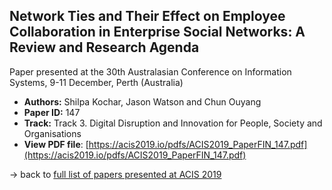 ## Network Ties and Their Effect on Employee Collaboration in Enterprise Social Networks: A Review and Research Agenda

Paper presented at the 30th Australasian Conference on Information Systems, 9-11 December, Perth (Australia)
- **Authors:** Shilpa Kochar, Jason Watson and Chun Ouyang
- **Paper ID:** 147
- **Track:** Track 3. Digital Disruption and Innovation for People, Society and Organisations
- **View PDF file**: [https://acis2019.io/pdfs/ACIS2019_PaperFIN_147.pdf](https://acis2019.io/pdfs/ACIS2019_PaperFIN_147.pdf)

&rarr; back to [full list of papers presented at ACIS 2019](https://acis2019.io/)